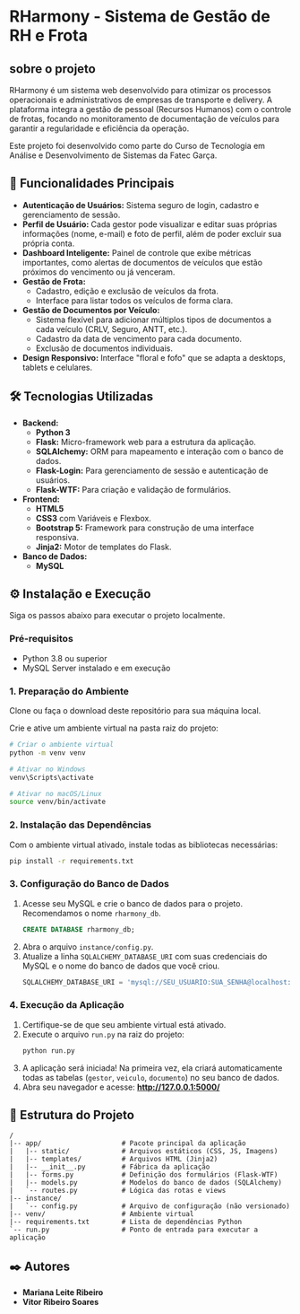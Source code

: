 # RHarmony - Sistema de Gestão de RH e Frota

##  sobre o projeto

RHarmony é um sistema web desenvolvido para otimizar os processos operacionais e administrativos de empresas de transporte e delivery. A plataforma integra a gestão de pessoal (Recursos Humanos) com o controle de frotas, focando no monitoramento de documentação de veículos para garantir a regularidade e eficiência da operação.

Este projeto foi desenvolvido como parte do Curso de Tecnologia em Análise e Desenvolvimento de Sistemas da Fatec Garça.

## 🚀 Funcionalidades Principais

* **Autenticação de Usuários:** Sistema seguro de login, cadastro e gerenciamento de sessão.
* **Perfil de Usuário:** Cada gestor pode visualizar e editar suas próprias informações (nome, e-mail) e foto de perfil, além de poder excluir sua própria conta.
* **Dashboard Inteligente:** Painel de controle que exibe métricas importantes, como alertas de documentos de veículos que estão próximos do vencimento ou já venceram.
* **Gestão de Frota:**
    * Cadastro, edição e exclusão de veículos da frota.
    * Interface para listar todos os veículos de forma clara.
* **Gestão de Documentos por Veículo:**
    * Sistema flexível para adicionar múltiplos tipos de documentos a cada veículo (CRLV, Seguro, ANTT, etc.).
    * Cadastro da data de vencimento para cada documento.
    * Exclusão de documentos individuais.
* **Design Responsivo:** Interface "floral e fofo" que se adapta a desktops, tablets e celulares.

## 🛠️ Tecnologias Utilizadas

* **Backend:**
    * **Python 3**
    * **Flask:** Micro-framework web para a estrutura da aplicação.
    * **SQLAlchemy:** ORM para mapeamento e interação com o banco de dados.
    * **Flask-Login:** Para gerenciamento de sessão e autenticação de usuários.
    * **Flask-WTF:** Para criação e validação de formulários.
* **Frontend:**
    * **HTML5**
    * **CSS3** com Variáveis e Flexbox.
    * **Bootstrap 5:** Framework para construção de uma interface responsiva.
    * **Jinja2:** Motor de templates do Flask.
* **Banco de Dados:**
    * **MySQL**

## ⚙️ Instalação e Execução

Siga os passos abaixo para executar o projeto localmente.

### Pré-requisitos

* Python 3.8 ou superior
* MySQL Server instalado e em execução

### 1. Preparação do Ambiente

Clone ou faça o download deste repositório para sua máquina local.

Crie e ative um ambiente virtual na pasta raiz do projeto:

```bash
# Criar o ambiente virtual
python -m venv venv

# Ativar no Windows
venv\Scripts\activate

# Ativar no macOS/Linux
source venv/bin/activate
```

### 2. Instalação das Dependências

Com o ambiente virtual ativado, instale todas as bibliotecas necessárias:

```bash
pip install -r requirements.txt
```

### 3. Configuração do Banco de Dados

1.  Acesse seu MySQL e crie o banco de dados para o projeto. Recomendamos o nome `rharmony_db`.
    ```sql
    CREATE DATABASE rharmony_db;
    ```
2.  Abra o arquivo `instance/config.py`.
3.  Atualize a linha `SQLALCHEMY_DATABASE_URI` com suas credenciais do MySQL e o nome do banco de dados que você criou.
    ```python
    SQLALCHEMY_DATABASE_URI = 'mysql://SEU_USUARIO:SUA_SENHA@localhost:3306/rharmony_db'
    ```

### 4. Execução da Aplicação

1.  Certifique-se de que seu ambiente virtual está ativado.
2.  Execute o arquivo `run.py` na raiz do projeto:
    ```bash
    python run.py
    ```
3.  A aplicação será iniciada! Na primeira vez, ela criará automaticamente todas as tabelas (`gestor`, `veiculo`, `documento`) no seu banco de dados.
4.  Abra seu navegador e acesse: **http://127.0.0.1:5000/**

## 📂 Estrutura do Projeto

```
/
|-- app/                    # Pacote principal da aplicação
|   |-- static/             # Arquivos estáticos (CSS, JS, Imagens)
|   |-- templates/          # Arquivos HTML (Jinja2)
|   |-- __init__.py         # Fábrica da aplicação
|   |-- forms.py            # Definição dos formulários (Flask-WTF)
|   |-- models.py           # Modelos do banco de dados (SQLAlchemy)
|   `-- routes.py           # Lógica das rotas e views
|-- instance/
|   `-- config.py           # Arquivo de configuração (não versionado)
|-- venv/                   # Ambiente virtual
|-- requirements.txt        # Lista de dependências Python
`-- run.py                  # Ponto de entrada para executar a aplicação
```

## ✒️ Autores

* **Mariana Leite Ribeiro**
* **Vitor Ribeiro Soares**
